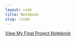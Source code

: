 ```yaml
---
layout: code
title: Notebook
slug: /code
---
```


[View My Final Project Notebook](https://github.com/Thomasstycke/Thomasstycke.github.io/blob/main/FinalProjectFinal-kopi.ipynb)


